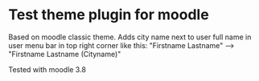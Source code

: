 # Test theme plugin for moodle

Based on moodle classic theme. Adds city name next to user full name in user menu bar in top right corner like this:
"Firstname Lastname" --> "Firstname Lastname (Cityname)"

Tested with moodle 3.8
